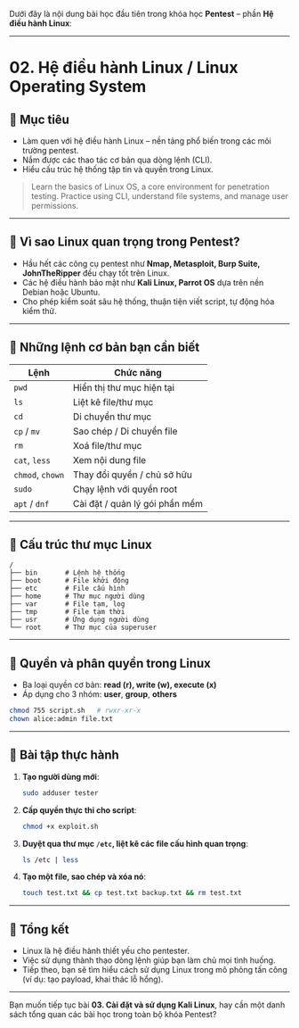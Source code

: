 Dưới đây là nội dung bài học đầu tiên trong khóa học **Pentest** – phần **Hệ điều hành Linux**:

---

# 02. Hệ điều hành Linux / Linux Operating System

## 🎯 Mục tiêu

* Làm quen với hệ điều hành Linux – nền tảng phổ biến trong các môi trường pentest.
* Nắm được các thao tác cơ bản qua dòng lệnh (CLI).
* Hiểu cấu trúc hệ thống tập tin và quyền trong Linux.

> Learn the basics of Linux OS, a core environment for penetration testing. Practice using CLI, understand file systems, and manage user permissions.

---

## 🐧 Vì sao Linux quan trọng trong Pentest?

* Hầu hết các công cụ pentest như **Nmap, Metasploit, Burp Suite, JohnTheRipper** đều chạy tốt trên Linux.
* Các hệ điều hành bảo mật như **Kali Linux, Parrot OS** dựa trên nền Debian hoặc Ubuntu.
* Cho phép kiểm soát sâu hệ thống, thuận tiện viết script, tự động hóa kiểm thử.

---

## 🧭 Những lệnh cơ bản bạn cần biết

| Lệnh             | Chức năng                      |
| ---------------- | ------------------------------ |
| `pwd`            | Hiển thị thư mục hiện tại      |
| `ls`             | Liệt kê file/thư mục           |
| `cd`             | Di chuyển thư mục              |
| `cp` / `mv`      | Sao chép / Di chuyển file      |
| `rm`             | Xoá file/thư mục               |
| `cat`, `less`    | Xem nội dung file              |
| `chmod`, `chown` | Thay đổi quyền / chủ sở hữu    |
| `sudo`           | Chạy lệnh với quyền root       |
| `apt` / `dnf`    | Cài đặt / quản lý gói phần mềm |

---

## 📂 Cấu trúc thư mục Linux

```
/
├── bin       # Lệnh hệ thống
├── boot      # File khởi động
├── etc       # File cấu hình
├── home      # Thư mục người dùng
├── var       # File tạm, log
├── tmp       # File tạm thời
├── usr       # Ứng dụng người dùng
└── root      # Thư mục của superuser
```

---

## 🔐 Quyền và phân quyền trong Linux

* Ba loại quyền cơ bản: **read (r), write (w), execute (x)**
* Áp dụng cho 3 nhóm: **user**, **group**, **others**

```bash
chmod 755 script.sh   # rwxr-xr-x
chown alice:admin file.txt
```

---

## 🧪 Bài tập thực hành

1. **Tạo người dùng mới**:

   ```bash
   sudo adduser tester
   ```

2. **Cấp quyền thực thi cho script**:

   ```bash
   chmod +x exploit.sh
   ```

3. **Duyệt qua thư mục `/etc`, liệt kê các file cấu hình quan trọng**:

   ```bash
   ls /etc | less
   ```

4. **Tạo một file, sao chép và xóa nó**:

   ```bash
   touch test.txt && cp test.txt backup.txt && rm test.txt
   ```

---

## 🧠 Tổng kết

* Linux là hệ điều hành thiết yếu cho pentester.
* Việc sử dụng thành thạo dòng lệnh giúp bạn làm chủ mọi tình huống.
* Tiếp theo, bạn sẽ tìm hiểu cách sử dụng Linux trong mô phỏng tấn công (ví dụ: tạo payload, khai thác lỗ hổng).

---

Bạn muốn tiếp tục bài **03. Cài đặt và sử dụng Kali Linux**, hay cần một danh sách tổng quan các bài học trong toàn bộ khóa Pentest?

